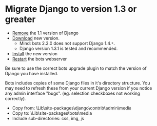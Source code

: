 # Migrate Django to version 1.3 or greater #

  * [Remove](https://docs.djangoproject.com/en/1.3/topics/install/#remove-any-old-versions-of-django) the 1.1 version of Django
  * [Download](https://www.djangoproject.com/download/) new version.
    * Mind: bots 2.2.0 does not support Django 1.4.`*`.
    * Django version 1.3.1 is tested and recommended.
  * [Install](https://docs.djangoproject.com/en/1.3/topics/install/#install-the-django-code) the new version
  * [Restart](StartGetBotsRunning#Start_bots-monitor_(including_bots-webserver).md) the bots webserver

Be sure to use the correct bots upgrade plugin to match the version of Django you have installed.

Bots includes copies of some Django files in it's directory structure. You may need to refresh these from your current Django version if you notice any admin interface "bugs". (eg. selection checkboxes not working correctly).

  * Copy from: <python dir>\Lib\site-packages\django\contrib\admin\media
  * Copy to: <python dir>\Lib\site-packages\bots\media
  * Include sub-directories: css, img, js